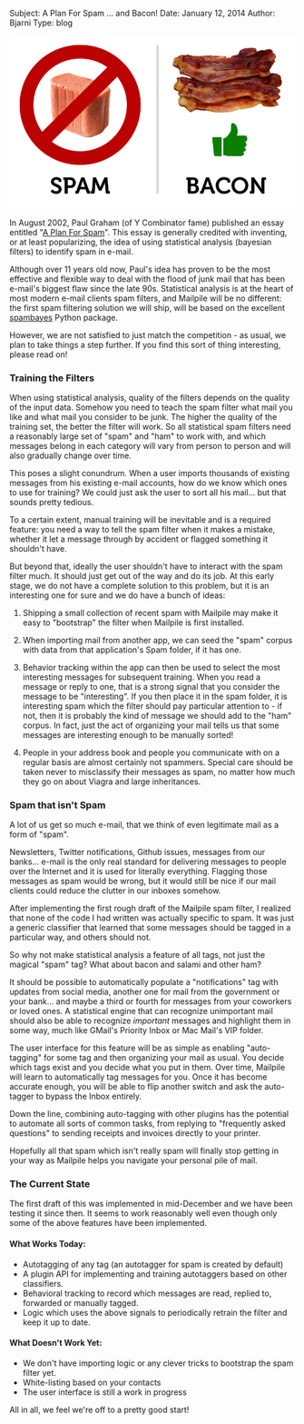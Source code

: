 Subject: A Plan For Spam ... and Bacon!
Date: January 12, 2014
Author: Bjarni
Type: blog

<img src="/files/Spam-og-Bacon.jpg" border="0">

In August 2002, Paul Graham (of Y Combinator fame) published an essay
entitled "[A Plan For Spam](http://www.paulgraham.com/spam.html)". This
essay is generally credited with inventing, or at least popularizing,
the idea of using statistical analysis (bayesian filters) to identify
spam in e-mail.

Although over 11 years old now, Paul's idea has proven to be the most
effective and flexible way to deal with the flood of junk mail that has
been e-mail's biggest flaw since the late 90s. Statistical analysis is
at the heart of most modern e-mail clients spam filters, and Mailpile
will be no different: the first spam filtering solution we will ship,
will be based on the excellent
[spambayes](http://spambayes.sourceforge.net/) Python package.

However, we are not satisfied to just match the competition - as usual,
we plan to take things a step further. If you find this sort of thing
interesting, please read on!


### Training the Filters

When using statistical analysis, quality of the filters depends on the
quality of the input data. Somehow you need to teach the spam filter
what mail you like and what mail you consider to be junk. The higher the
quality of the training set, the better the filter will work. So all
statistical spam filters need a reasonably large set of "spam" and "ham"
to work with, and which messages belong in each category will vary from
person to person and will also gradually change over time.

This poses a slight conundrum. When a user imports thousands of existing
messages from his existing e-mail accounts, how do we know which ones to
use for training? We could just ask the user to sort all his mail... but
that sounds pretty tedious.

To a certain extent, manual training will be inevitable and is a
required feature: you need a way to tell the spam filter when it makes
a mistake, whether it let a message through by accident or flagged
something it shouldn't have.

But beyond that, ideally the user shouldn't have to interact with the
spam filter much. It should just get out of the way and do its job. At
this early stage, we do not have a complete solution to this problem,
but it is an interesting one for sure and we do have a bunch of ideas:

   1. Shipping a small collection of recent spam with Mailpile may make
      it easy to "bootstrap" the filter when Mailpile is first installed.

   2. When importing mail from another app, we can seed the "spam" corpus
      with data from that application's Spam folder, if it has one.

   3. Behavior tracking within the app can then be used to select the
      most interesting messages for subsequent training. When you read a
      message or reply to one, that is a strong signal that you consider
      the message to be "interesting". If you then place it in the spam 
      folder, it is interesting spam which the filter should pay particular
      attention to - if not, then it is probably the kind of message we
      should add to the "ham" corpus. In fact, just the act of organizing
      your mail tells us that some messages are interesting enough to be
      manually sorted!

   4. People in your address book and people you communicate with on a
      regular basis are almost certainly not spammers. Special care should
      be taken never to misclassify their messages as spam, no matter how
      much they go on about Viagra and large inheritances.


### Spam that isn't Spam

A lot of us get so much e-mail, that we think of even legitimate mail as
a form of "spam".

Newsletters, Twitter notifications, Github issues, messages from our
banks... e-mail is the only real standard for delivering messages to
people over the Internet and it is used for literally everything.
Flagging those messages as spam would be wrong, but it would still be
nice if our mail clients could reduce the clutter in our inboxes
somehow.

After implementing the first rough draft of the Mailpile spam filter, I
realized that none of the code I had written was actually specific to
spam. It was just a generic classifier that learned that some messages
should be tagged in a particular way, and others should not.

So why not make statistical analysis a feature of all tags, not just the
magical "spam" tag?  What about bacon and salami and other ham?

It should be possible to automatically populate a "notifications" tag
with updates from social media, another one for mail from the government
or your bank... and maybe a third or fourth for messages from your
coworkers or loved ones. A statistical engine that can recognize
unimportant mail should also be able to recognize *important* messages
and highlight them in some way, much like GMail's Priority Inbox or Mac
Mail's VIP folder.

The user interface for this feature will be as simple as enabling
"auto-tagging" for some tag and then organizing your mail as usual. You
decide which tags exist and you decide what you put in them. Over time,
Mailpile will learn to automatically tag messages for you. Once it has
become accurate enough, you will be able to flip another switch and ask
the auto-tagger to bypass the Inbox entirely.

Down the line, combining auto-tagging with other plugins has the
potential to automate all sorts of common tasks, from replying to
"frequently asked questions" to sending receipts and invoices directly
to your printer.

Hopefully all that spam which isn't really spam will finally stop
getting in your way as Mailpile helps you navigate your personal pile of
mail.


### The Current State

The first draft of this was implemented in mid-December and we have been
testing it since then. It seems to work reasonably well even though only
some of the above features have been implemented.

#### What Works Today:

   * Autotagging of any tag (an autotagger for spam is created by default)
   * A plugin API for implementing and training autotaggers based on other classifiers.
   * Behavioral tracking to record which messages are read, replied to, forwarded or manually tagged.
   * Logic which uses the above signals to periodically retrain the filter and keep it up to date.

#### What Doesn't Work Yet:

   * We don't have importing logic or any clever tricks to bootstrap the spam filter yet.
   * White-listing based on your contacts
   * The user interface is still a work in progress

All in all, we feel we're off to a pretty good start!

